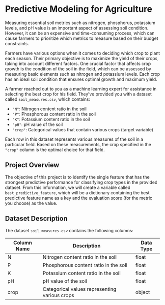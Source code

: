 # Predictive Modeling for Agriculture

Measuring essential soil metrics such as nitrogen, phosphorus, potassium levels, and pH value is an important aspect of assessing soil condition. However, it can be an expensive and time-consuming process, which can cause farmers to prioritize which metrics to measure based on their budget constraints.

Farmers have various options when it comes to deciding which crop to plant each season. Their primary objective is to maximize the yield of their crops, taking into account different factors. One crucial factor that affects crop growth is the condition of the soil in the field, which can be assessed by measuring basic elements such as nitrogen and potassium levels. Each crop has an ideal soil condition that ensures optimal growth and maximum yield.

A farmer reached out to you as a machine learning expert for assistance in selecting the best crop for his field. They've provided you with a dataset called `soil_measures.csv`, which contains:

- `"N"`: Nitrogen content ratio in the soil
- `"P"`: Phosphorous content ratio in the soil
- `"K"`: Potassium content ratio in the soil
- `"pH"`: pH value of the soil
- `"crop"`: Categorical values that contain various crops (target variable)

Each row in this dataset represents various measures of the soil in a particular field. Based on these measurements, the crop specified in the `"crop"` column is the optimal choice for that field.  

## Project Overview

The objective of this project is to identify the single feature that has the strongest predictive performance for classifying crop types in the provided dataset. From this information, we will create a variable called `best_predictive_feature`, which will be a dictionary containing the best predictive feature name as a key and the evaluation score (for the metric you choose) as the value.

## Dataset Description

The dataset `soil_measures.csv` contains the following columns:

| Column Name | Description                                      | Data Type |
|-------------|--------------------------------------------------|-----------|
| N           | Nitrogen content ratio in the soil              | float     |
| P           | Phosphorous content ratio in the soil           | float     |
| K           | Potassium content ratio in the soil              | float     |
| pH          | pH value of the soil                            | float     |
| crop        | Categorical values representing various crops    | object    |
